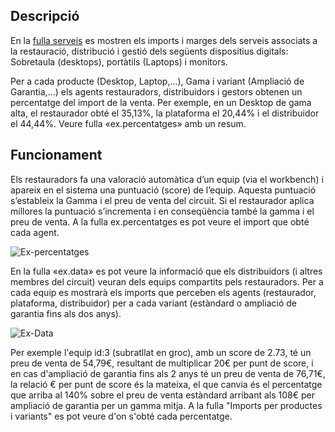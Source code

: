 ## Descripció
En la [fulla serveis](https://github.com/eReuse/costs/blob/master/circuits/pangea-catalonia/Serveis%20-%20Trimestre%203%20-%202017.ods) es mostren els imports i marges dels serveis associats a la restauració, distribució i gestió dels següents dispositius digitals: Sobretaula (desktops), portàtils (Laptops) i monitors.

Per a cada producte (Desktop, Laptop,...), Gama i variant (Ampliació de Garantia,...) els agents restauradors, distribuidors i gestors obtenen un percentatge del import de la venta. Per exemple, en un Desktop de gama alta, el restaurador obté el 35,13%, la plataforma el 20,44% i el distribuidor el 44,44%. Veure fulla «ex.percentatges» amb un resum.

## Funcionament
Els restauradors fa una valoració automàtica d’un equip (via el workbench) i apareix en el sistema una puntuació (score) de l’equip. Aquesta puntuació s’estableix la Gamma i el preu de venta del circuit. Si el restaurador aplica millores la puntuació s’incrementa i en conseqüència també la gamma i el preu de venta. A la fulla ex.percentatges es pot veure el import que obté cada agent.

![Ex-percentatges](https://github.com/eReuse/costs/blob/master/circuits/pangea-catalonia/img/ex-percentatges.png)

En la fulla «ex.data» es pot veure la informació que els distribuidors (i altres membres del circuit) veuran dels equips compartits pels restauradors. Per a cada equip es mostrarà els imports que perceben els agents (restaurador, plataforma, distribuidor) per a cada variant (estàndard o ampliació de garantia fins als dos anys).

![Ex-Data](https://github.com/eReuse/costs/blob/master/circuits/pangea-catalonia/img/ex-data.png)

Per exemple l'equip id:3 (subratllat en groc), amb un score de 2.73, té un preu de venta de 54,79€, resultant de multiplicar 20€ per punt de score, i en cas d'ampliació de garantia fins als 2 anys té un preu de venta de 76,71€, la relació € per punt de score és la mateixa, el que canvia és el percentatge que arriba al 140% sobre el preu de venta estàndard arribant als 108€ per ampliació de garantia per un gamma mitja. A la fulla "Imports per productes i variants" es pot veure d'on s'obté cada percentatge.







